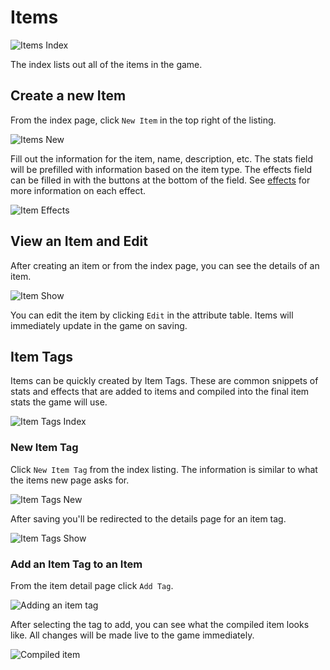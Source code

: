 # Items

![Items Index](/images/admin-items-index.png)

The index lists out all of the items in the game.

## Create a new Item

From the index page, click `New Item` in the top right of the listing.

![Items New](/images/admin-items-new.png)

Fill out the information for the item, name, description, etc. The stats field will be prefilled with information based on the item type. The effects field can be filled in with the buttons at the bottom of the field. See [effects][effects] for more information on each effect.

![Item Effects](/images/admin-items-effects.png)

## View an Item and Edit

After creating an item or from the index page, you can see the details of an item.

![Item Show](/images/admin-items-show.png)

You can edit the item by clicking `Edit` in the attribute table. Items will immediately update in the game on saving.

## Item Tags

Items can be quickly created by Item Tags. These are common snippets of stats and effects that are added to items and compiled into the final item stats the game will use.

![Item Tags Index](/images/admin-item-tag-index.png)

### New Item Tag

Click `New Item Tag` from the index listing. The information is similar to what the items new page asks for.

![Item Tags New](/images/admin-item-tag-new.png)

After saving you'll be redirected to the details page for an item tag.

![Item Tags Show](/images/admin-item-tag-show.png)

### Add an Item Tag to an Item

From the item detail page click `Add Tag`.

![Adding an item tag](/images/admin-items-add-tag.png)

After selecting the tag to add, you can see what the compiled item looks like. All changes will be made live to the game immediately.

![Compiled item](/images/admin-items-compiled.png)

[effects]: /admin/effects/
